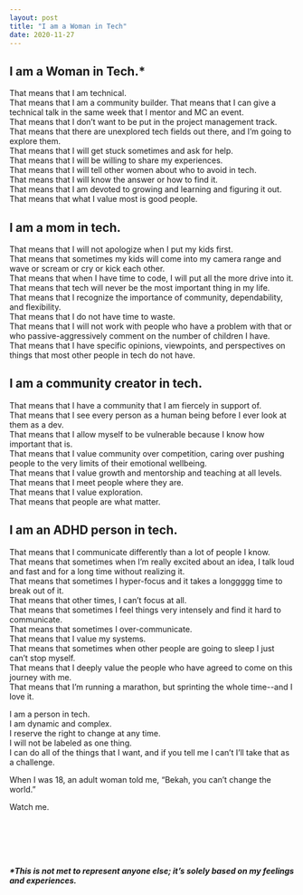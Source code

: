 ```yaml
---
layout: post
title: "I am a Woman in Tech"
date: 2020-11-27
---
```


## I am a Woman in Tech.\*

That means that I am technical.<br />
That means that I am a community builder.
That means that I can give a technical talk in the same week that I mentor and MC an event.<br />
That means that I don’t want to be put in the project management track.<br />
That means that there are unexplored tech fields out there, and I’m going to explore them.<br />
That means that I will get stuck sometimes and ask for help.<br />
That means that I will be willing to share my experiences.<br />
That means that I will tell other women about who to avoid in tech.<br />
That means that I will know the answer or how to find it.<br />
That means that I am devoted to growing and learning and figuring it out.<br />
That means that what I value most is good people.

## I am a mom in tech.

That means that I will not apologize when I put my kids first.<br />
That means that sometimes my kids will come into my camera range and wave or scream or cry or kick each other.<br />
That means that when I have time to code, I will put all the more drive into it.<br />
That means that tech will never be the most important thing in my life.<br />
That means that I recognize the importance of community, dependability, and flexibility.<br />
That means that I do not have time to waste.<br />
That means that I will not work with people who have a problem with that or who passive-aggressively comment on the number of children I have.<br />
That means that I have specific opinions, viewpoints, and perspectives on things that most other people in tech do not have.

## I am a community creator in tech.

That means that I have a community that I am fiercely in support of.<br />
That means that I see every person as a human being before I ever look at them as a dev.<br />
That means that I allow myself to be vulnerable because I know how important that is.<br />
That means that I value community over competition, caring over pushing people to the very limits of their emotional wellbeing.<br />
That means that I value growth and mentorship and teaching at all levels.<br />
That means that I meet people where they are.<br />
That means that I value exploration.<br />
That means that people are what matter.

## I am an ADHD person in tech.

That means that I communicate differently than a lot of people I know.<br />
That means that sometimes when I’m really excited about an idea, I talk loud and fast and for a long time without realizing it.<br />
That means that sometimes I hyper-focus and it takes a longgggg time to break out of it.<br />
That means that other times, I can’t focus at all.<br />
That means that sometimes I feel things very intensely and find it hard to communicate.<br />
That means that sometimes I over-communicate.<br />
That means that I value my systems.<br />
That means that sometimes when other people are going to sleep I just can’t stop myself.<br />
That means that I deeply value the people who have agreed to come on this journey with me. <br />
That means that I’m running a marathon, but sprinting the whole time--and I love it.

I am a person in tech.<br />
I am dynamic and complex.<br />
I reserve the right to change at any time.<br />
I will not be labeled as one thing.<br />
I can do all of the things that I want, and if you tell me I can’t I’ll take that as a challenge.

When I was 18, an adult woman told me, “Bekah, you can’t change the world.”

Watch me.

<br /><br /><br /><br />

**_\*This is not met to represent anyone else; it’s solely based on my feelings and experiences._**
